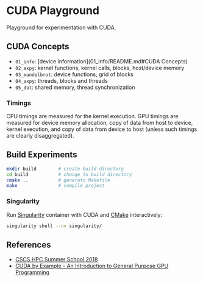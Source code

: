 # CUDA Playground

Playground for experimentation with CUDA.

## CUDA Concepts

* `01_info`: [device information](01_info/README.md#CUDA Concepts)
* `02_axpy`: kernel functions, kernel calls, blocks, host/device memory
* `03_mandelbrot`: device functions, grid of blocks
* `04_axpy`: threads, blocks and threads
* `05_dot`: shared memory, thread synchronization

### Timings

CPU timings are measured for the kernel execution. GPU timings are measured for device memory allocation, copy of data from host to device, kernel execution, and copy of data from device to host (unless such timings are clearly disaggregated).

## Build Experiments

```bash
mkdir build        # create build directory
cd build           # change to build directory
cmake ..           # generato Makefile
make               # compile project
```

### Singularity

Run [Singularity](https://singularity.hpcng.org/) container with CUDA and [CMake](https://cmake.org/) interactively:

```bash
singularity shell --nv singularity/
```

## References

* [CSCS HPC Summer School 2018](https://github.com/eth-cscs/SummerSchool2018)
* [CUDA by Example - An Introduction to General Purpose GPU Programming](https://developer.nvidia.com/cuda-example)
